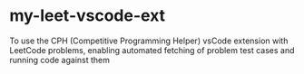 # my-leet-vscode-ext
To use the CPH (Competitive Programming Helper) vsCode extension with LeetCode problems, enabling automated fetching of problem test cases and running code against them
